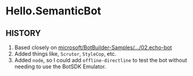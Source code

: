 # Hello.SemanticBot

## HISTORY

1. Based closely on [microsoft/BotBuilder-Samples/.../02.echo-bot](https://github.com/microsoft/BotBuilder-Samples/tree/main/samples/csharp_dotnetcore/02.echo-bot)
1. Added things like, `Scrutor`, `StyleCop`, etc.
1. Added `node`, so I could add `offline-directline` to test the bot without needing to use the BotSDK Emulator.
